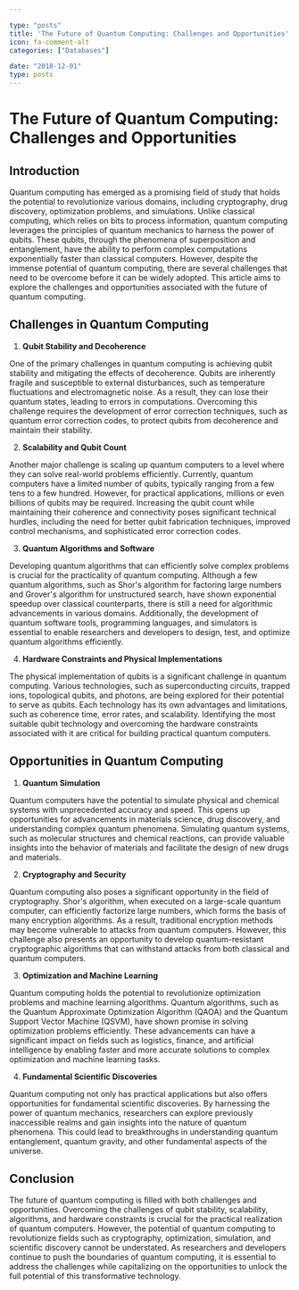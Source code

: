 ```yaml
---

type: "posts"
title: 'The Future of Quantum Computing: Challenges and Opportunities'
icon: fa-comment-alt
categories: ["Databases"]

date: "2018-12-01"
type: posts
---
```





# The Future of Quantum Computing: Challenges and Opportunities

## Introduction

Quantum computing has emerged as a promising field of study that holds the potential to revolutionize various domains, including cryptography, drug discovery, optimization problems, and simulations. Unlike classical computing, which relies on bits to process information, quantum computing leverages the principles of quantum mechanics to harness the power of qubits. These qubits, through the phenomena of superposition and entanglement, have the ability to perform complex computations exponentially faster than classical computers. However, despite the immense potential of quantum computing, there are several challenges that need to be overcome before it can be widely adopted. This article aims to explore the challenges and opportunities associated with the future of quantum computing.

## Challenges in Quantum Computing

1. **Qubit Stability and Decoherence**

One of the primary challenges in quantum computing is achieving qubit stability and mitigating the effects of decoherence. Qubits are inherently fragile and susceptible to external disturbances, such as temperature fluctuations and electromagnetic noise. As a result, they can lose their quantum states, leading to errors in computations. Overcoming this challenge requires the development of error correction techniques, such as quantum error correction codes, to protect qubits from decoherence and maintain their stability.

2. **Scalability and Qubit Count**

Another major challenge is scaling up quantum computers to a level where they can solve real-world problems efficiently. Currently, quantum computers have a limited number of qubits, typically ranging from a few tens to a few hundred. However, for practical applications, millions or even billions of qubits may be required. Increasing the qubit count while maintaining their coherence and connectivity poses significant technical hurdles, including the need for better qubit fabrication techniques, improved control mechanisms, and sophisticated error correction codes.

3. **Quantum Algorithms and Software**

Developing quantum algorithms that can efficiently solve complex problems is crucial for the practicality of quantum computing. Although a few quantum algorithms, such as Shor's algorithm for factoring large numbers and Grover's algorithm for unstructured search, have shown exponential speedup over classical counterparts, there is still a need for algorithmic advancements in various domains. Additionally, the development of quantum software tools, programming languages, and simulators is essential to enable researchers and developers to design, test, and optimize quantum algorithms efficiently.

4. **Hardware Constraints and Physical Implementations**

The physical implementation of qubits is a significant challenge in quantum computing. Various technologies, such as superconducting circuits, trapped ions, topological qubits, and photons, are being explored for their potential to serve as qubits. Each technology has its own advantages and limitations, such as coherence time, error rates, and scalability. Identifying the most suitable qubit technology and overcoming the hardware constraints associated with it are critical for building practical quantum computers.

## Opportunities in Quantum Computing

1. **Quantum Simulation**

Quantum computers have the potential to simulate physical and chemical systems with unprecedented accuracy and speed. This opens up opportunities for advancements in materials science, drug discovery, and understanding complex quantum phenomena. Simulating quantum systems, such as molecular structures and chemical reactions, can provide valuable insights into the behavior of materials and facilitate the design of new drugs and materials.

2. **Cryptography and Security**

Quantum computing also poses a significant opportunity in the field of cryptography. Shor's algorithm, when executed on a large-scale quantum computer, can efficiently factorize large numbers, which forms the basis of many encryption algorithms. As a result, traditional encryption methods may become vulnerable to attacks from quantum computers. However, this challenge also presents an opportunity to develop quantum-resistant cryptographic algorithms that can withstand attacks from both classical and quantum computers.

3. **Optimization and Machine Learning**

Quantum computing holds the potential to revolutionize optimization problems and machine learning algorithms. Quantum algorithms, such as the Quantum Approximate Optimization Algorithm (QAOA) and the Quantum Support Vector Machine (QSVM), have shown promise in solving optimization problems efficiently. These advancements can have a significant impact on fields such as logistics, finance, and artificial intelligence by enabling faster and more accurate solutions to complex optimization and machine learning tasks.

4. **Fundamental Scientific Discoveries**

Quantum computing not only has practical applications but also offers opportunities for fundamental scientific discoveries. By harnessing the power of quantum mechanics, researchers can explore previously inaccessible realms and gain insights into the nature of quantum phenomena. This could lead to breakthroughs in understanding quantum entanglement, quantum gravity, and other fundamental aspects of the universe.

## Conclusion

The future of quantum computing is filled with both challenges and opportunities. Overcoming the challenges of qubit stability, scalability, algorithms, and hardware constraints is crucial for the practical realization of quantum computers. However, the potential of quantum computing to revolutionize fields such as cryptography, optimization, simulation, and scientific discovery cannot be understated. As researchers and developers continue to push the boundaries of quantum computing, it is essential to address the challenges while capitalizing on the opportunities to unlock the full potential of this transformative technology.